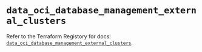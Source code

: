 # `data_oci_database_management_external_clusters`

Refer to the Terraform Registory for docs: [`data_oci_database_management_external_clusters`](https://registry.terraform.io/providers/oracle/oci/6.18.0/docs/data-sources/database_management_external_clusters).

